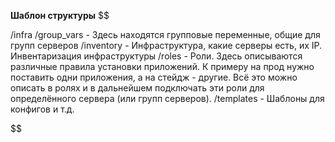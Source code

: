 **Шаблон структуры**
$$

/infra
    /group_vars - Здесь находятся групповые переменные, общие для групп серверов
    /inventory - Инфраструктура, какие серверы есть, их IP. Инвентаризация инфраструктуры
    /roles - Роли. Здесь описываются различные правила установки приложений. 
    К примеру на прод нужно поставить одни приложения, а на стейдж - другие. Всё это можно описать в ролях и в дальнейшем подключать эти роли для определённого сервера (или групп серверов).
    /templates - Шаблоны для конфигов и т.д.

$$
